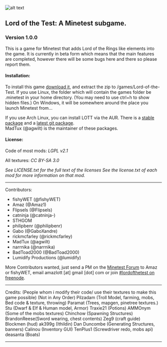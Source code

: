 ![alt text](https://raw.githubusercontent.com/minetest-LOTT/Lord-of-the-Test/master/menu/header.png)
## Lord of the Test: A Minetest subgame.
### Version 1.0.0

This is a game for Minetest that adds Lord of the Rings like elements into the game. It is currently in beta form which means that the main features are completed, however there will be some bugs here and there so please report them.

#### Installation:
To install this game [download it](../../archive/master.zip), and extract the zip to <your minetest folder>/games/Lord-of-the-Test.
If you use Linux, the folder which will contain the games folder be .minetest in your home directory. (You may need to use ctrl+h to show hidden files.) On Windows, it will be somewhere around the place you launch Minetest from...

If you use Arch Linux, you can install LOTT via the AUR. There is a [stable package](https://aur.archlinux.org/packages/minetest-lott/) and a [latest git package](https://aur.archlinux.org/packages/minetest-lott-git/).  
MadTux (@agwilt) is the maintainer of these packages.

#### License:

Code of most mods: *LGPL v2.1*

All textures: *CC BY-SA 3.0*

*See LICENSE.txt for the full text of the licenses*
*See the license.txt of each mod for more information on that mod.*

-----------------------------------------------------------------------------------------------
Contributors:

- fishyWET (@fishyWET)
- Amaz (@Amaz1)
- Flipsels (@Flipsels)
- catninja (@catninja-)
- STHGOM
- philipbenr (@philipbenr)
- Gabo (@GaboXandre)
- rickmcfarley (@rickmcfarley)
- MadTux (@agwilt)
- narrnika (@narrnika)
- BadToad2000 (@BadToad2000)
- Lumidify Productions (@lumidify)

More Contributors wanted, just send a PM on the [Minetest Forum](https://forum.minetest.net/index.php) to Amaz or fishyWET, email amazlott [at] gmail [dot] com or join [#lordofthetest on freenode](http://webchat.freenode.net/?channels=#lordofthetest).

-----------------------------------------------------------------------------------------------
Credits:
(People whom i modify their code/ use their textures to make this game possible)
(Not in Any Order)
Pilzadam (Troll Model, farming, mobs, Bed code & texture, throwing)
Paramat (Trees, mapgen, pinetree textures.)
Stu (Dwarf & Elf & Human model, Armor)
Traxie21 (Potions)
AMMOnym (Some of the mobs textures)
Chinchow (Spawning Structures)
BrandonReese(Sword wearing, chest contents)
Zeg9 (craft guide)
Blockmen (hud)
ak399g (Ithildin)
Dan Duncombe (Generating Structures, banners)
Calinou (Inventory GUI)
TenPlus1 (Screwdriver redo, mobs api)
deasanta (Boats)

-----------------------------------------------------------------------------------------------
